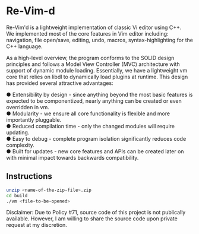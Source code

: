 # Re-Vim-d

Re-Vim'd is a lightweight implementation of classic Vi editor using C++.   
We implemented most of the core features in Vim editor including: navigation, file open/save, editing, undo, macros, syntax-highlighting for the C++ language.

As a high-level overview, the program conforms to the SOLID design principles and follows a Model View Controller (MVC) architecture
with support of dynamic module loading. 
Essentially, we have a lightweight vm core that relies on libdl to
dynamically load plugins at runtime. This design has provided several attractive advantages:

● Extensibility by design - since anything beyond the most basic features is expected to be
componentized, nearly anything can be created or even overridden in vm.  
● Modularity - we ensure all core functionality is flexible and more importantly pluggable.  
● Reduced compilation time - only the changed modules will require updating.  
● Easy to debug - complete program isolation significantly reduces code complexity.  
● Built for updates - new core features and APIs can be created later on with minimal impact
towards backwards compatibility.  

## Instructions 
``` bash
unzip <name-of-the-zip-file>.zip
cd build
./vm <file-to-be-opened>
```

Disclaimer: Due to Policy #71, source code of this project is not publically available. However, I am willing to share the source code upon private request at my discretion.
